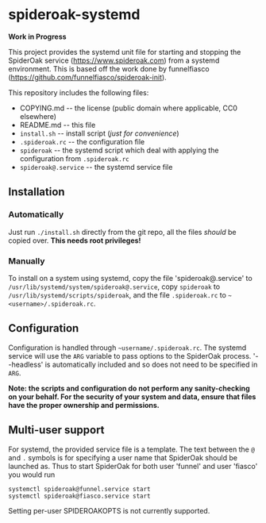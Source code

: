 # spideroak-systemd

**Work in Progress**

This project provides the systemd unit file for starting and stopping the
SpiderOak service (https://www.spideroak.com) from a systemd environment. This
is based off the work done by funnelfiasco
(https://github.com/funnelfiasco/spideroak-init).

This repository includes the following files:
* COPYING.md         -- the license (public domain where applicable, 
                        CC0 elsewhere) 
* README.md          -- this file
* `install.sh`         -- install script (*just for convenience*)
* `.spideroak.rc`      -- the configuration file
* `spideroak`          -- the systemd script which deal with applying the
                          configuration from `.spideroak.rc`
* `spideroak@.service` -- the systemd service file

## Installation
### Automatically
Just run `./install.sh` directly from the git repo, all the files *should*
be copied over. **This needs root privileges!**

### Manually
To install on a system using systemd, copy the file 'spideroak@.service' to
`/usr/lib/systemd/system/spideroak@.service`, copy `spideroak` to
`/usr/lib/systemd/scripts/spideroak`, and the file `.spideroak.rc` to
`~<username>/.spideroak.rc`. 

## Configuration
Configuration is handled through `~username/.spideroak.rc`. The systemd
service will use the `ARG` variable to pass options to the SpiderOak
process. '--headless' is automatically included and so does not need to be
specified in `ARG`.

**Note: the scripts and configuration do not perform any sanity-checking
on your behalf. For the security of your system and data, ensure that files
have the proper ownership and permissions.**

## Multi-user support
For systemd, the provided service file is a template. The text between the 
`@` and `.` symbols is for specifying a user name that SpiderOak should be
launched as. Thus to start SpiderOak for both user 'funnel' and user 'fiasco'
you would run

    systemctl spideroak@funnel.service start
    systemctl spideroak@fiasco.service start

Setting per-user SPIDEROAKOPTS is not currently supported.
